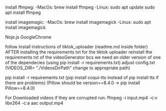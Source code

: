 <Installation>

install ffmpeg:
    -MacOs: brew install ffmpeg
    -Linux:
        sudo apt update
        sudo apt install ffmpeg

install imagemagic:
    -MacOs: brew install imagemagick
    -Linux: sudo apt install imagemagick

Noje.js
GoogleChrome

follow install instructions of tiktok_uploader (readme.md inside folder)
AFTER installing the requirements txt for the tiktok uploader reinstall the requirements txt of the videoGenerator bcs we need an older version of one of the dependecies (using pip install -r requirements.txt)
    adjust config.txt (VIDEOS_DIR= "./VideosDirPath" change to appropriate path)

pip install -r requirements.txt
(pip install coqui-tts instead of pip install tts if there are problems)
(Pillow should be version==8.4.0 -> pip install Pillow==8.4.0)


<Videos>
For Downloaded videos if they are corrupted run:
    ffmpeg -i input.mp4 -c:v libx264 -c:a aac output.mp4
